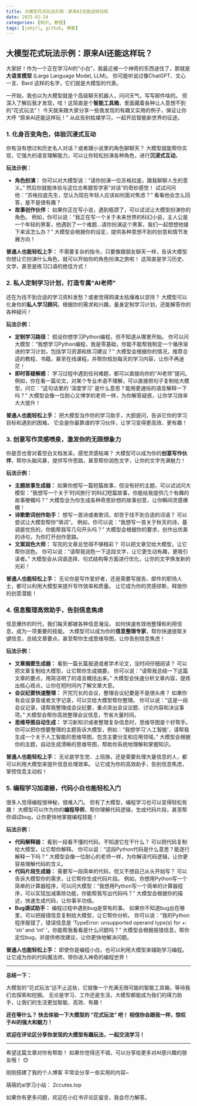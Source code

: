 ```yaml
---
title: 大模型花式玩法示例：原来AI还能这样玩呢
date: 2025-02-24
categories: [知识, 教程]
tags: [jekyll, github, 博客]
---
```




## 大模型花式玩法示例：原来AI还能这样玩？

大家好！作为一个正在学习AI的“小白”，我最近被一个神奇的东西迷住了，那就是**大语言模型** (Large Language Model, LLM)。  你可能听说过像ChatGPT、文心一言、Bard 这样的名字，它们就是大模型的代表。

一开始，我也以为大模型就是个高级聊天机器人，问问天气，写写邮件啥的。
但深入了解后我才发现，哇！这简直是个**智能工具箱**，里面藏着各种让人意想不到的“花式玩法”！  今天就来跟大家分享一些我发现的有趣又实用的例子，保证让你大呼 “原来AI还能这样玩！”  从此告别枯燥学习，一起开启智能新世界的征途。

### 1. 化身百变角色，体验沉浸式互动

你有没有想过和历史名人对话？或者跟小说里的角色聊聊天？ 大模型就能帮你实现，它强大的语言理解能力，可以让你轻松扮演各种角色，进行**沉浸式互动**。

**玩法示例：**

* **角色扮演：**  你可以对大模型说：“请你扮演一位苏格拉底，跟我聊聊人生的意义。”  然后你就能体验与这位古希腊哲学家“对话”的奇妙感觉！ 试试问问他：“苏格拉底先生，您认为现在年轻人应该如何面对焦虑？” 看看他会怎么回答，是不是很有趣？
* **故事创作伙伴：**  如果你正在写小说，遇到瓶颈了，可以试试让大模型扮演你的角色。  例如，你可以说：“我正在写一个关于未来世界的科幻小说，主人公是一个年轻的黑客，他遇到了一个难题...请你扮演这个黑客，我们一起想想他接下来该怎么办？”  大模型会根据你的设定，提供各种意想不到的创意和情节发展方向！

**普通人也能轻松上手：**  不需要复杂的指令，只要像跟朋友聊天一样，告诉大模型你想让它扮演什么角色，就可以开始你的角色扮演之旅啦！  这简直是学习历史、文学，甚至是练习口语的绝佳方式！

### 2. 私人定制学习计划，打造专属“AI老师”

还在为找不到合适的学习资料发愁？或者觉得网课太枯燥难以坚持？ 大模型可以化身你的**私人学习顾问**，根据你的需求和兴趣，量身定制学习计划，还能解答你的各种疑问！

**玩法示例：**

* **定制学习路径：**  假设你想学习Python编程，但不知道从哪里开始。 你可以问大模型：“我想学习Python编程，我是零基础，你能不能帮我制定一个循序渐进的学习计划，包括学习资源和练习建议？”  大模型会根据你的情况，推荐合适的教程、书籍，甚至在线课程，并帮你规划每天的学习内容，让你不再迷茫！
* **即时答疑解惑：**  学习过程中遇到任何难题，都可以直接向你的“AI老师”提问。  例如，你在看一篇论文，对某个专业术语不理解，可以直接把句子复制给大模型，问它：“这句话里的 ‘深度学习’ 是什么意思？能用更通俗的语言解释一下吗？”  大模型会像一位耐心又博学的老师一样，为你解答疑惑，让你学习效率大大提升！

**普通人也能轻松上手：**  把大模型当作你的学习助手，大胆提问，告诉它你的学习目标和遇到的困难。  它会是你最靠谱的学习伙伴，让学习变得更高效、更有趣！

### 3. 创意写作灵感喷泉，激发你的无限想象力

你是否也曾对着空白文档发呆，感觉灵感枯竭？  大模型可以成为你的**创意写作伙伴**，帮你头脑风暴，提供写作思路，甚至帮你润色文字，让你的文字充满魅力！

**玩法示例：**

* **主题故事生成器：**  如果你想写一篇短篇故事，但没有好的主题，可以试试问大模型：“我想写一个关于‘时间旅行’的科幻短篇故事，你能给我提供几个有趣的故事梗概吗？”  大模型会为你生成各种奇思妙想的故事创意，让你瞬间灵感爆棚！
* **诗歌歌词创作助手：**  想写一首诗或者歌词，却苦于找不到合适的词语？ 可以尝试让大模型帮你“填词”。  例如，你可以说：“我想写一首关于秋天的诗，基调是忧伤的，你能帮我写几句开头吗？”  大模型会根据你的要求，创作出优美的诗句，为你打开创作思路。
* **文案润色大师：**  写完的文章总觉得不够精彩？  可以把文章交给大模型，让它帮你润色。  你可以说：“请帮我润色一下这段文字，让它更生动有趣，更吸引读者。”  大模型会从词语选择、句式结构等方面进行优化，让你的文字焕发新的光彩！

**普通人也能轻松上手：**  无论你是写作爱好者，还是需要写报告、邮件的职场人士，都可以利用大模型来提升写作效率和质量。  让它成为你的灵感缪斯，释放你的创意潜能！

### 4. 信息整理高效助手，告别信息焦虑

信息爆炸的时代，我们每天都被各种信息淹没。 如何快速有效地整理和利用信息，成为一项重要的技能。  大模型可以成为你的**信息整理专家**，帮你快速提取关键信息，总结文章要点，甚至帮你生成思维导图，让你告别信息焦虑！

**玩法示例：**

* **文章摘要生成器：**  看到一篇长篇报道或者学术论文，没时间仔细阅读？  可以把文章复制给大模型，让它帮你生成摘要。  你可以说：“请帮我总结一下这篇文章的要点，用简洁明了的语言概括出来。”  大模型会快速分析文章内容，提炼出核心观点，让你在短时间内了解文章大意。
* **会议纪要快速整理：**  开完冗长的会议，整理会议纪要是不是很头疼？  如果你有会议录音或者文字记录，可以交给大模型帮你整理。  你可以说：“这是一段会议记录，请帮我整理成会议纪要，重点突出会议议题、讨论内容和决议事项。”  大模型会帮你高效整理会议信息，节省大量时间。
* **思维导图自动生成：**  学习新知识或者整理复杂信息时，思维导图是个好帮手。  你可以把你想要整理的主题告诉大模型，例如：“我想学习‘人工智能’，请帮我生成一个关于人工智能的思维导图，包含主要分支和应用领域。”  大模型会根据你的主题，自动生成清晰的思维导图，帮助你系统地理解和掌握知识。

**普通人也能轻松上手：**  无论是学生党、上班族，还是需要处理大量信息的人，都可以利用大模型来提升信息处理效率。  让它成为你的高效助手，告别信息焦虑，掌控信息主动权！

### 5.  编程学习加速器，代码小白也能轻松入门

很多人觉得编程很神秘，很难入门。  但有了大模型，编程学习也可以变得轻松有趣！ 大模型可以作为你的**编程导师**，帮你理解代码逻辑，生成代码片段，甚至帮你调试bug，让你更快地掌握编程技能！

**玩法示例：**

* **代码解释器：**  看到一段看不懂的代码，不知道它在干什么？  可以把代码复制给大模型，让它帮你解释。  你可以说：“这段Python代码是什么意思？能逐行解释一下吗？”  大模型会像一位耐心的老师一样，为你解读代码逻辑，让你更容易理解代码的含义。
* **代码片段生成器：**  需要写一段简单的代码，但又不想自己从头开始写？  可以告诉大模型你的需求，让它帮你生成代码片段。  例如，你想用Python写一个简单的计算器程序，可以问大模型：“我想用Python写一个简单的计算器程序，可以实现加减乘除功能，你能帮我写出代码吗？”  大模型会根据你的描述，快速生成代码，让你事半功倍。
* **Bug调试助手：**  编程过程中遇到bug是常有的事。  如果你不知道bug出在哪里，可以把报错信息复制给大模型，让它帮你分析。  你可以说：“我的Python程序报错了，错误信息是 ‘TypeError: unsupported operand type(s) for +: ‘str’ and ‘int’ ‘，你能帮我看看是什么问题吗？”  大模型会根据报错信息，帮你定位bug，并提供修改建议，让你更快地解决问题。

**普通人也能轻松上手：**  即使你是编程小白，也可以利用大模型来辅助学习编程。  让它成为你的代码魔法师，带你进入神奇的编程世界！

---

**总结一下：**

大模型的“花式玩法”远不止这些，它就像一个充满无限可能的智能工具箱，等待我们去探索和挖掘。  无论是学习、工作还是生活，大模型都能成为我们的得力助手，让我们的生活更加智能、高效、有趣！

**还在等什么？  快去体验一下大模型的 “花式玩法” 吧！  相信你会跟我一样，惊叹于AI的强大和魅力！**

**欢迎在评论区分享你发现的大模型有趣玩法，一起交流学习！**

---

希望这篇文章对你有帮助！  如果你觉得还不错，可以分享给更多对AI感兴趣的朋友哦！ 😊



刚刚搭建了我的个人博客 平常会分享一些实用的内容~

萌萌的ai学习小站： 2ccutes.top

如果你有更多问题，欢迎在小红书评论区留言，我会尽力解答。
